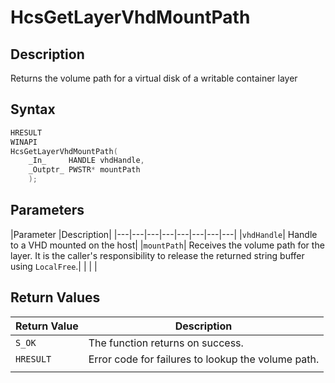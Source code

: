 # HcsGetLayerVhdMountPath

## Description

Returns the volume path for a virtual disk of a writable container layer

## Syntax

```cpp
HRESULT
WINAPI
HcsGetLayerVhdMountPath(
    _In_     HANDLE vhdHandle,
    _Outptr_ PWSTR* mountPath
    );
```

## Parameters

|Parameter     |Description|
|---|---|---|---|---|---|---|---|
|`vhdHandle`| Handle to a VHD mounted on the host|
|`mountPath`| Receives the volume path for the layer. It is the caller's responsibility to release the returned string buffer using `LocalFree`.|
|    |    |

## Return Values

|Return Value     |Description|
|---|---|
|`S_OK` | The function returns on success.|
|`HRESULT`| Error code for failures to lookup the volume path.|
|    |    |

